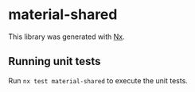 # material-shared

This library was generated with [Nx](https://nx.dev).

## Running unit tests

Run `nx test material-shared` to execute the unit tests.
